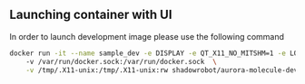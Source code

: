 ## Launching container with UI

In order to launch development image please use the following command

```bash
docker run -it --name sample_dev -e DISPLAY -e QT_X11_NO_MITSHM=1 -e LOCAL_USER_ID=$(id -u) \ 
    -v /var/run/docker.sock:/var/run/docker.sock  \
    -v /tmp/.X11-unix:/tmp/.X11-unix:rw shadowrobot/aurora-molecule-devel:bionic
```
